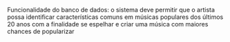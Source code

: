 Funcionalidade do banco de dados: o sistema deve permitir que o artista possa identificar características comuns em músicas populares dos últimos 20 anos com a finalidade se espelhar e criar uma música com maiores chances de popularizar
